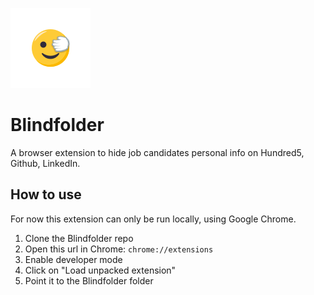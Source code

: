 ![Blindfolder](https://raw.githubusercontent.com/dooart/blindfolder/master/icons/disabled-128.png)

# Blindfolder

A browser extension to hide job candidates personal info on Hundred5, Github, LinkedIn.

## How to use

For now this extension can only be run locally, using Google Chrome.

1. Clone the Blindfolder repo
2. Open this url in Chrome: `chrome://extensions`
3. Enable developer mode
4. Click on "Load unpacked extension"
5. Point it to the Blindfolder folder
